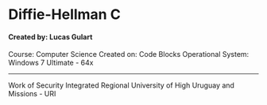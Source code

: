 # Diffie-Hellman C
#### Created by: Lucas Gulart
Course: Computer Science
Created on: Code Blocks
Operational System: Windows 7 Ultimate - 64x

---

Work of Security
Integrated Regional University of High Uruguay and Missions - URI
